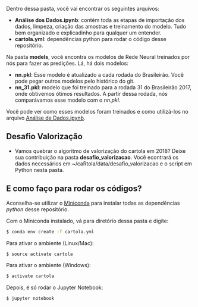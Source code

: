 Dentro dessa pasta, você vai encontrar os seguintes arquivos:

- **Análise dos Dados.ipynb**: contém toda as etapas de importação dos dados, limpeza, criação das amostras e treinamento do modelo. Tudo bem organizado e explicadinho para qualquer um entender.
- **cartola.yml**: dependências python para rodar o código desse repositório.

Na pasta __models__, você encontra os modelos de Rede Neural treinados por nós para fazer as predições. Lá, há dois modelos:

- **nn.pkl**: Esse modelo é atualizado a cada rodada do Brasileirão. Você pode pegar outros modelos pelo histórico do git.
- **nn_31.pkl**: modelo que foi treinado para a rodada 31 do Brasileirão 2017, onde obtivemos ótimos resultados. A partir dessa rodada, nós comparávamos esse modelo com o _nn.pkl_.

Você pode ver como esses modelos foram treinados e como utilizá-los no arquivo [Análise de Dados.ipynb](src/python/Análise%20dos%20Dados.ipynb).

## Desafio Valorização
- Vamos quebrar o algoritmo de valorização do cartola em 2018? Deixe sua contribuição na pasta __desafio_valorizacao__. Você econtrará os dados necessários em ~/caRtola/data/desafio_valorizacao e o script em Python nesta pasta.

## E como faço para rodar os códigos?

Aconselha-se utilizar o [Miniconda](https://conda.io/miniconda.html) para instalar todas as dependências _python_ desse repositório.

Com o Miniconda instalado, vá para diretório dessa pasta e digite:
```sh
$ conda env create -f cartola.yml
```

Para ativar o ambiente (Linux/Mac):
```sh
$ source activate cartola
```
Para ativar o ambiente (Windows):
```sh
$ activate cartola
```
Depois, é só rodar o Jupyter Notebook:
```sh
$ jupyter notebook
```
